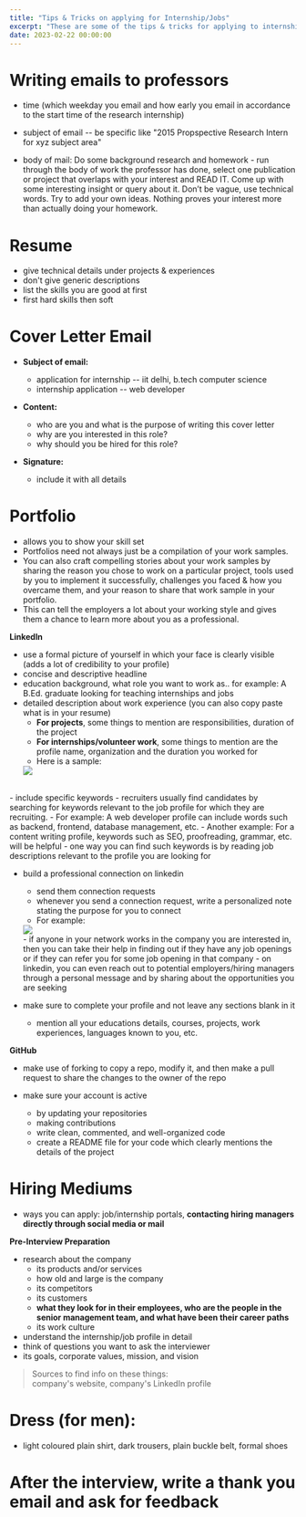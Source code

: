 ```yaml
---
title: "Tips & Tricks on applying for Internship/Jobs"
excerpt: "These are some of the tips & tricks for applying to internships/jobs from an online course.I made this for myself keeping in mind about roles in the IT/Computer Science industry, but most of it is useful for anybody irrespective of which role you are looking for."
date: 2023-02-22 00:00:00
---
```


# **Writing emails to professors**


- time (which weekday you email and how early you email in accordance to the start time of the research internship)

- subject of email -- be specific like "2015 Propspective Research Intern for xyz subject area"

- body of mail: Do some background research and homework - run through the body of work the professor has done, select one publication or project that overlaps with your interest and READ IT. Come up with some interesting insight or query about it. Don’t be vague, use technical words. Try to add your own ideas. Nothing proves your interest more than actually doing your homework.

# **Resume**
- give technical details under projects & experiences
- don't give generic descriptions
- list the skills you are good at first
- first hard skills then soft

# **Cover Letter Email**
- **Subject of email:**
  - application for internship -- iit delhi, b.tech computer science
  - internship application -- web developer

- **Content:**
  - who are you and what is the purpose of writing this cover letter
  - why are you interested in this role?
  - why should you be hired for this role?

- **Signature:**
  - include it with all details

# **Portfolio**
- allows you to show your skill set
- Portfolios need not always just be a compilation of your work samples.
- You can also craft compelling stories about your work samples by sharing the reason you chose to work on a particular project, tools used by you to implement it successfully, challenges you faced & how you overcame them, and your reason to share that work sample in your portfolio.
- This can tell the employers a lot about your working style and gives them a chance to learn more about you as a professional.


**LinkedIn**


- use a formal picture of yourself in which your face is clearly visible (adds a lot of credibility to your profile)
- concise and descriptive headline
- education background, what role you want to work as.. for example: A B.Ed. graduate looking for teaching internships and jobs
- detailed description about work experience (you can also copy paste what is in your resume)
  - **For projects**, some things to mention are responsibilities, duration of the project
  - **For internships/volunteer work**, some things to mention are the profile name, organization and the duration you worked for
  - Here is a sample:
  <img src="/notes/assets/intern&jobs/Sample work experience.png" />

<br>
- include specific keywords
  - recruiters usually find candidates by searching for keywords relevant to the job profile for which they are recruiting.
    - For example: A web developer profile can include words such as backend, frontend, database management, etc.
    - Another example: For a content writing profile, keywords such as SEO, proofreading, grammar, etc. will be helpful
    - one way you can find such keywords is by reading job descriptions relevant to the profile you are looking for

- build a professional connection on linkedin
  - send them connection requests
  - whenever you send a connection request, write a personalized note stating the purpose for you to connect
  - For example:
  <img src="/notes/assets/intern&jobs/Sample networking connect message.png" />

  <br>
  - if anyone in your network works in the company you are interested in, then you can take their help in finding out if they have any job openings or if they can refer you for some job opening in that company
  - on linkedin, you can even reach out to potential employers/hiring managers through a personal message and by sharing about the opportunities you are seeking

- make sure to complete your profile and not leave any sections blank in it
  - mention all your educations details, courses, projects, work experiences, languages known to you, etc.

**GitHub**

- make use of forking to copy a repo, modify it, and then make a pull request to share the changes to the owner of the repo

- make sure your account is active
  - by updating your repositories
  - making contributions
  - write clean, commented, and well-organized code
  - create a README file for your code which clearly mentions the details of the project

# **Hiring Mediums**
- ways you can apply: job/internship portals, **contacting hiring managers directly through social media or mail**

**Pre-Interview Preparation**
- research about the company
  - its products and/or services
  - how old and large is the company
  - its competitors
  - its customers
  - **what they look for in their employees, who are the people in the senior management team, and what have been their career paths**
  - its work culture
- understand the internship/job profile in detail
- think of questions you want to ask the interviewer
- its goals, corporate values, mission, and vision

>Sources to find info on these things:<br>
> company's website, company's LinkedIn profile

# **Dress (for men):**
- light coloured plain shirt, dark trousers, plain buckle belt, formal shoes

# **After the interview, write a thank you email and ask for feedback**
